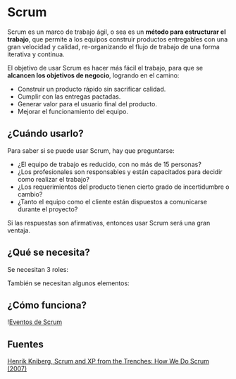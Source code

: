 # Scrum

Scrum es un marco de trabajo ágil, o sea es un **método para estructurar el trabajo**, que permite a los equipos construir productos entregables con una gran velocidad y calidad, re-organizando el flujo de trabajo de una forma iterativa y continua.

El objetivo de usar Scrum es hacer más fácil el trabajo, para que se **alcancen los objetivos de negocio**, logrando en el camino:
* Construir un producto rápido sin sacrificar calidad.
* Cumplir con las entregas pactadas.
* Generar valor para el usuario final del producto.
* Mejorar el funcionamiento del equipo.

## ¿Cuándo usarlo?

Para saber si se puede usar Scrum, hay que preguntarse:
* ¿El equipo de trabajo es reducido, con no más de 15 personas?
* ¿Los profesionales son responsables y están capacitados para decidir como realizar el trabajo?
* ¿Los requerimientos del producto tienen cierto grado de incertidumbre o cambio?
* ¿Tanto el equipo como el cliente están dispuestos a comunicarse durante el proyecto?

Si las respuestas son afirmativas, entonces usar Scrum será una gran ventaja.

## ¿Qué se necesita?

Se necesitan 3 roles:

También se necesitan algunos elementos:

## ¿Cómo funciona?

\![Eventos de Scrum](https://assets.asana.biz/transform/80fe2d49-910b-4d42-bbab-d3e1bb26702a/inline-agile-scrum-1-2x?io=transform:fill,width:1680&format=webp)

## Fuentes
[Henrik Kniberg, Scrum and XP from the Trenches: How We Do Scrum (2007)](https://www.agileleanhouse.com/lib/lib/People/HenrikKniberg/ScrumAndXpFromTheTrenchesonline07-31.pdf)
